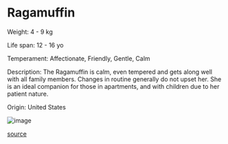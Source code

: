 # Ragamuffin

Weight: 4 - 9 kg

Life span: 12 - 16 yo

Temperament: Affectionate, Friendly, Gentle, Calm

Description: The Ragamuffin is calm, even tempered and gets along well with all family members. Changes in routine generally do not upset her. She is an ideal companion for those in apartments, and with children due to her patient nature.

Origin: United States

![image](https://cdn2.thecatapi.com/images/SMuZx-bFM.jpg)

[source](https://api.thecatapi.com/v1/breeds/raga)
